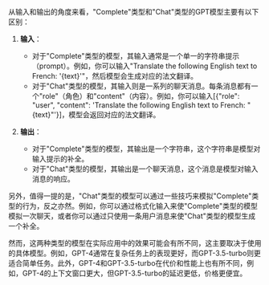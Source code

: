 从输入和输出的角度来看，"Complete"类型和"Chat"类型的GPT模型主要有以下区别：

1. **输入**：
    - 对于"Complete"类型的模型，其输入通常是一个单一的字符串提示（prompt）。例如，你可以输入"Translate the following English text to French: '{text}'"，然后模型会生成对应的法文翻译。
    - 对于"Chat"类型的模型，其输入则是一系列的聊天消息。每条消息都有一个"role"（角色）和"content"（内容）。例如，你可以输入[{"role": "user", "content": 'Translate the following English text to French: "{text}"'}]，模型会返回对应的法文翻译。

2. **输出**：
    - 对于"Complete"类型的模型，其输出是一个字符串，这个字符串是模型对输入提示的补全。
    - 对于"Chat"类型的模型，其输出是一个聊天消息，这个消息是模型对输入消息的响应。

另外，值得一提的是，"Chat"类型的模型可以通过一些技巧来模拟"Complete"类型的行为，反之亦然。例如，你可以通过格式化输入来使"Complete"类型的模型模拟一次聊天，或者你可以通过只使用一条用户消息来使"Chat"类型的模型生成一个补全。

然而，这两种类型的模型在实际应用中的效果可能会有所不同，这主要取决于使用的具体模型。例如，GPT-4通常在复杂任务上的表现更好，而GPT-3.5-turbo则更适合简单任务。此外，GPT-4和GPT-3.5-turbo在代价和性能上也有所不同，例如，GPT-4的上下文窗口更大，但GPT-3.5-turbo的延迟更低，价格更便宜。